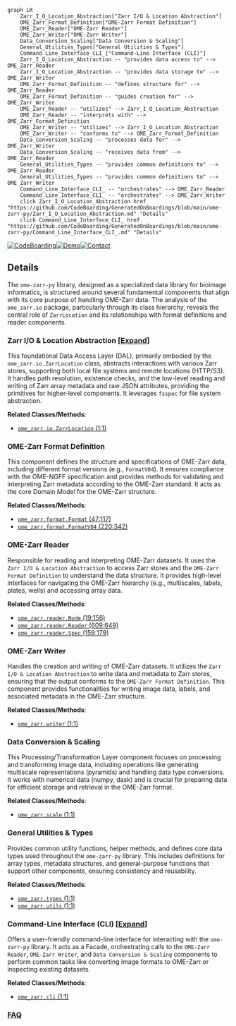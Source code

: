 ```mermaid
graph LR
    Zarr_I_O_Location_Abstraction["Zarr I/O & Location Abstraction"]
    OME_Zarr_Format_Definition["OME-Zarr Format Definition"]
    OME_Zarr_Reader["OME-Zarr Reader"]
    OME_Zarr_Writer["OME-Zarr Writer"]
    Data_Conversion_Scaling["Data Conversion & Scaling"]
    General_Utilities_Types["General Utilities & Types"]
    Command_Line_Interface_CLI_["Command-Line Interface (CLI)"]
    Zarr_I_O_Location_Abstraction -- "provides data access to" --> OME_Zarr_Reader
    Zarr_I_O_Location_Abstraction -- "provides data storage to" --> OME_Zarr_Writer
    OME_Zarr_Format_Definition -- "defines structure for" --> OME_Zarr_Reader
    OME_Zarr_Format_Definition -- "guides creation for" --> OME_Zarr_Writer
    OME_Zarr_Reader -- "utilizes" --> Zarr_I_O_Location_Abstraction
    OME_Zarr_Reader -- "interprets with" --> OME_Zarr_Format_Definition
    OME_Zarr_Writer -- "utilizes" --> Zarr_I_O_Location_Abstraction
    OME_Zarr_Writer -- "conforms to" --> OME_Zarr_Format_Definition
    Data_Conversion_Scaling -- "processes data for" --> OME_Zarr_Writer
    Data_Conversion_Scaling -- "receives data from" --> OME_Zarr_Reader
    General_Utilities_Types -- "provides common definitions to" --> OME_Zarr_Reader
    General_Utilities_Types -- "provides common definitions to" --> OME_Zarr_Writer
    Command_Line_Interface_CLI_ -- "orchestrates" --> OME_Zarr_Reader
    Command_Line_Interface_CLI_ -- "orchestrates" --> OME_Zarr_Writer
    click Zarr_I_O_Location_Abstraction href "https://github.com/CodeBoarding/GeneratedOnBoardings/blob/main/ome-zarr-py/Zarr_I_O_Location_Abstraction.md" "Details"
    click Command_Line_Interface_CLI_ href "https://github.com/CodeBoarding/GeneratedOnBoardings/blob/main/ome-zarr-py/Command_Line_Interface_CLI_.md" "Details"
```

[![CodeBoarding](https://img.shields.io/badge/Generated%20by-CodeBoarding-9cf?style=flat-square)](https://github.com/CodeBoarding/GeneratedOnBoardings)[![Demo](https://img.shields.io/badge/Try%20our-Demo-blue?style=flat-square)](https://www.codeboarding.org/demo)[![Contact](https://img.shields.io/badge/Contact%20us%20-%20contact@codeboarding.org-lightgrey?style=flat-square)](mailto:contact@codeboarding.org)

## Details

The `ome-zarr-py` library, designed as a specialized data library for bioimage informatics, is structured around several fundamental components that align with its core purpose of handling OME-Zarr data. The analysis of the `ome_zarr.io` package, particularly through its class hierarchy, reveals the central role of `ZarrLocation` and its relationships with format definitions and reader components.

### Zarr I/O & Location Abstraction [[Expand]](./Zarr_I_O_Location_Abstraction.md)
This foundational Data Access Layer (DAL), primarily embodied by the `ome_zarr.io.ZarrLocation` class, abstracts interactions with various Zarr stores, supporting both local file systems and remote locations (HTTP/S3). It handles path resolution, existence checks, and the low-level reading and writing of Zarr array metadata and raw JSON attributes, providing the primitives for higher-level components. It leverages `fsspec` for file system abstraction.


**Related Classes/Methods**:

- <a href="https://github.com/ome/ome-zarr-py/blob/master/ome_zarr/io.py#L1-L1" target="_blank" rel="noopener noreferrer">`ome_zarr.io.ZarrLocation` (1:1)</a>


### OME-Zarr Format Definition
This component defines the structure and specifications of OME-Zarr data, including different format versions (e.g., `FormatV04`). It ensures compliance with the OME-NGFF specification and provides methods for validating and interpreting Zarr metadata according to the OME-Zarr standard. It acts as the core Domain Model for the OME-Zarr structure.


**Related Classes/Methods**:

- <a href="https://github.com/ome/ome-zarr-py/blob/master/ome_zarr/format.py#L47-L117" target="_blank" rel="noopener noreferrer">`ome_zarr.format.Format` (47:117)</a>
- <a href="https://github.com/ome/ome-zarr-py/blob/master/ome_zarr/format.py#L220-L342" target="_blank" rel="noopener noreferrer">`ome_zarr.format.FormatV04` (220:342)</a>


### OME-Zarr Reader
Responsible for reading and interpreting OME-Zarr datasets. It uses the `Zarr I/O & Location Abstraction` to access Zarr stores and the `OME-Zarr Format Definition` to understand the data structure. It provides high-level interfaces for navigating the OME-Zarr hierarchy (e.g., multiscales, labels, plates, wells) and accessing array data.


**Related Classes/Methods**:

- <a href="https://github.com/ome/ome-zarr-py/blob/master/ome_zarr/reader.py#L19-L156" target="_blank" rel="noopener noreferrer">`ome_zarr.reader.Node` (19:156)</a>
- <a href="https://github.com/ome/ome-zarr-py/blob/master/ome_zarr/reader.py#L609-L649" target="_blank" rel="noopener noreferrer">`ome_zarr.reader.Reader` (609:649)</a>
- <a href="https://github.com/ome/ome-zarr-py/blob/master/ome_zarr/reader.py#L159-L179" target="_blank" rel="noopener noreferrer">`ome_zarr.reader.Spec` (159:179)</a>


### OME-Zarr Writer
Handles the creation and writing of OME-Zarr datasets. It utilizes the `Zarr I/O & Location Abstraction` to write data and metadata to Zarr stores, ensuring that the output conforms to the `OME-Zarr Format Definition`. This component provides functionalities for writing image data, labels, and associated metadata in the OME-Zarr structure.


**Related Classes/Methods**:

- <a href="https://github.com/ome/ome-zarr-py/blob/master/ome_zarr/writer.py#L1-L1" target="_blank" rel="noopener noreferrer">`ome_zarr.writer` (1:1)</a>


### Data Conversion & Scaling
This Processing/Transformation Layer component focuses on processing and transforming image data, including operations like generating multiscale representations (pyramids) and handling data type conversions. It works with numerical data (numpy, dask) and is crucial for preparing data for efficient storage and retrieval in the OME-Zarr format.


**Related Classes/Methods**:

- <a href="https://github.com/ome/ome-zarr-py/blob/master/ome_zarr/scale.py#L1-L1" target="_blank" rel="noopener noreferrer">`ome_zarr.scale` (1:1)</a>


### General Utilities & Types
Provides common utility functions, helper methods, and defines core data types used throughout the `ome-zarr-py` library. This includes definitions for array types, metadata structures, and general-purpose functions that support other components, ensuring consistency and reusability.


**Related Classes/Methods**:

- <a href="https://github.com/ome/ome-zarr-py/blob/master/ome_zarr/types.py#L1-L1" target="_blank" rel="noopener noreferrer">`ome_zarr.types` (1:1)</a>
- <a href="https://github.com/ome/ome-zarr-py/blob/master/ome_zarr/utils.py#L1-L1" target="_blank" rel="noopener noreferrer">`ome_zarr.utils` (1:1)</a>


### Command-Line Interface (CLI) [[Expand]](./Command_Line_Interface_CLI_.md)
Offers a user-friendly command-line interface for interacting with the `ome-zarr-py` library. It acts as a Facade, orchestrating calls to the `OME-Zarr Reader`, `OME-Zarr Writer`, and `Data Conversion & Scaling` components to perform common tasks like converting image formats to OME-Zarr or inspecting existing datasets.


**Related Classes/Methods**:

- <a href="https://github.com/ome/ome-zarr-py/blob/master/ome_zarr/cli.py#L1-L1" target="_blank" rel="noopener noreferrer">`ome_zarr.cli` (1:1)</a>




### [FAQ](https://github.com/CodeBoarding/GeneratedOnBoardings/tree/main?tab=readme-ov-file#faq)